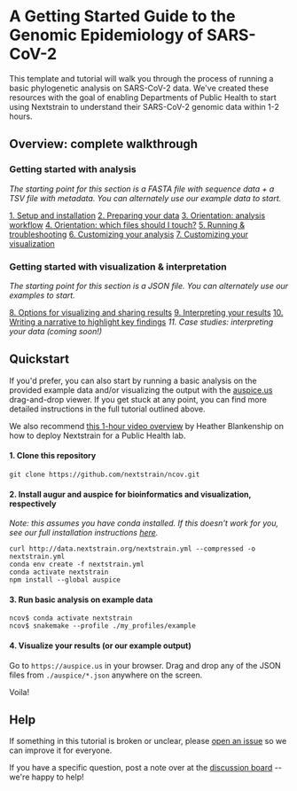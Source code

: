 # A Getting Started Guide to the Genomic Epidemiology of SARS-CoV-2

This template and tutorial will walk you through the process of running a basic phylogenetic analysis on SARS-CoV-2 data.
We've created these resources with the goal of enabling Departments of Public Health to start using Nextstrain to understand their SARS-CoV-2 genomic data within 1-2 hours.

## Overview: complete walkthrough
### Getting started with analysis
_The starting point for this section is a FASTA file with sequence data + a TSV file with metadata. You can alternately use our example data to start._

[1. Setup and installation](setup.md)
[2. Preparing your data](data-prep.md)
[3. Orientation: analysis workflow](orientation-workflow.md)
[4. Orientation: which files should I touch?](orientation-files.md)
[5. Running & troubleshooting](running.md)
[6. Customizing your analysis](customizing-analysis.md)
[7. Customizing your visualization](customizing-visualization.md)

### Getting started with visualization & interpretation
_The starting point for this section is a JSON file. You can alternately use our examples to start._

[8. Options for visualizing and sharing results](sharing.md)
[9. Interpreting your results](interpretation.md)
[10. Writing a narrative to highlight key findings](narratives.md)
_11. Case studies: interpreting your data (coming soon!)_

## Quickstart

If you'd prefer, you can also start by running a basic analysis on the provided example data and/or visualizing the output with the [auspice.us](auspice.us) drag-and-drop viewer. If you get stuck at any point, you can find more detailed instructions in the full tutorial outlined above.

We also recommend [this 1-hour video overview](https://youtu.be/m4_F2tG58Pc) by Heather Blankenship on how to deploy Nextstrain for a Public Health lab.

#### 1. Clone this repository
```
git clone https://github.com/nextstrain/ncov.git
```

#### 2. Install augur and auspice for bioinformatics and visualization, respectively
_Note: this assumes you have conda installed. If this doesn't work for you, see our full installation instructions [here](https://nextstrain.org/docs/getting-started/local-installation)._
```
curl http://data.nextstrain.org/nextstrain.yml --compressed -o nextstrain.yml
conda env create -f nextstrain.yml
conda activate nextstrain
npm install --global auspice
```

#### 3. Run basic analysis on example data
```
ncov$ conda activate nextstrain
ncov$ snakemake --profile ./my_profiles/example
```


#### 4. Visualize your results (or our example output)
Go to `https://auspice.us` in your browser.
Drag and drop any of the JSON files from `./auspice/*.json` anywhere on the screen.

Voila!


## Help

If something in this tutorial is broken or unclear, please [open an issue](https://github.com/nextstrain/ncov/issues/new/choose) so we can improve it for everyone.

If you have a specific question, post a note over at the [discussion board](https://discussion.nextstrain.org/) -- we're happy to help!
